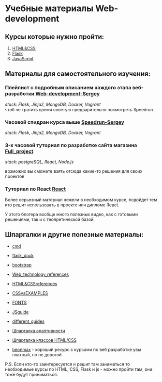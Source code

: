 # Учебные материалы Web-development

## Курсы которые нужно пройти:
1. [HTML&CSS](https://stepik.org/course/38218/promo)
2. [Flask](https://stepik.org/97540)
3. [JavaScript](https://stepik.org/course/2223/promo)

## Материалы для самостоятельного изучения:

### Плейлист с подробным описанием каждого этапа веб-разработки [Web-development-Sergey](https://www.youtube.com/playlist?list=PLvAUW5paNOydAriaCNWjrdEgUeqQQ6DaM)  
*stack: Flask, Jinja2, MongoDB, Docker, Vagrant*  
чтоб не тратить время советую предварительно посмотреть Speedrun


### Часовой спидран курса выше [Speedrun-Sergey](https://www.youtube.com/playlist?list=PLvAUW5paNOydAriaCNWjrdEgUeqQQ6DaM)

*stack: Flask, Jinja2, MongoDB, Docker, Vagrant*


### 3-х часовой туториал по разработке сайта магазина  [Full_project](https://www.youtube.com/watch?v=H2GCkRF9eko&t=2s)

*stack: postgreSQL, React, Node.js*

возможно вы сможете взять отсюда какие-то решения для своих проектов


### Туториал по React [React](https://www.youtube.com/watch?v=GNrdg3PzpJQ&list=PL6DxKON1uLOFJ5_dDcX7G1osKnsBlCaaT&index=13)

Более серьезный материал нежели в необходимом курсе, подойдет тем кто решит использовать в проекте или дипломе React.

У этого блогера вообще много полезных видео, как с готовыми решениями, так и с теолретической базой.


## Шпаргалки и другие полезные материалы:

- [cmd](https://help.ubuntu.ru/wiki/%D0%BA%D0%BE%D0%BC%D0%B0%D0%BD%D0%B4%D0%BD%D0%B0%D1%8F_%D1%81%D1%82%D1%80%D0%BE%D0%BA%D0%B0#%D0%BA%D0%BE%D0%BC%D0%B0%D0%BD%D0%B4%D1%8B)

- [flask_dock](https://flask.palletsprojects.com/en/3.0.x/)

- [bootstrap](https://getbootstrap.com/docs/4.1/getting-started/introduction/)

- [Web_technology_references](https://developer.mozilla.org/en-US/docs/Web)

- [HTML&CSSreferences](https://webref.ru/css)

- [CSSvsEXAMPLES](https://cssreference.io/)

- [FONTS](https://www.quickandlazy.appspot.com/)

- [JSguide](https://learn.javascript.ru/)

- [different_guides](https://www.schoolsw3.com/index.php)

- [Шпаргалка адаптивности](https://tpverstak.ru/adaptive-cheatsheet/)

- [Шпаргалка классов HTML/CSS](https://tpverstak.ru/common-css-class-names/)


- [beonmax](https://beonmax.com/) - хороший ресурс с курсами по веб разработке увы платный, но не дорогой

P.S. Если кто-то заинтересуется и решит там заниматься то необходимые курсы по HTML, CSS, Flask и js - можно пройти там, они тоже будут приниматься.
